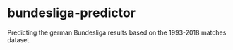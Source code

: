 # bundesliga-predictor
Predicting the german Bundesliga results based on the 1993-2018 matches dataset.
